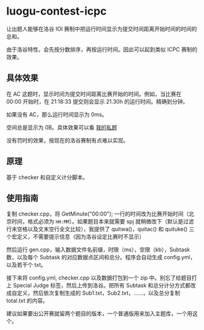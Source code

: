 # luogu-contest-icpc

让出题人能够在洛谷 IOI 赛制中把运行时间显示为提交时间距离开始时间的时间的总和。

由于洛谷特性，会先按分数排序，再按运行时间。因此可以起到类似 ICPC 赛制的效果。

## 具体效果

在 AC 这题时，显示时间为提交时间距离比赛开始的时间。例如，当比赛在 00:00 开始时，在 21:18:33 提交则会显示 21.30h 的运行时间。精确到分钟。

如果没有 AC，那么运行时间显示为 0ms。

空间总是显示为 0B。具体效果可以看 [我的私题](https://www.luogu.com.cn/problem/U295935)

没有罚时的效果，按现在的洛谷赛制有点难以实现。

## 原理

基于 checker 和自定义计分脚本。

## 使用指南

复制 checker.cpp，将 GetMinute("00:00"); 一行的时间改为比赛开始时间（北京时间，格式必须为 `HH:MM`）。如果题目本来就需要 spj 就稍微改下（默认是过滤行末空格以及文末空行全文比较），我提供了 quitwa()，quitac() 和 quituke() 三个宏定义，不需要提示信息（因为洛谷设定比赛时不显示）

然后运行 gen.cpp，输入数据文件名前缀，时限（ms），空限（kb），Subtask 数，以及每个 Subtask 的对应数据点区间和总分。程序会自动生成 config.yml，以及若干个 txt。

接下来将 config.yml, checker.cpp 以及数据打包到一个 zip 中。别忘了给题目打上 Special Judge 标签，然后上传到洛谷。把所有 Subtask 和总分计分方式都改成自定义，然后依次复制生成的 Sub1.txt，Sub2.txt，……，以及总分复制 total.txt 的内容。

建议如果要出公开赛就留两个题目的版本，一个普通版用来加入主题库，一个用这个。
